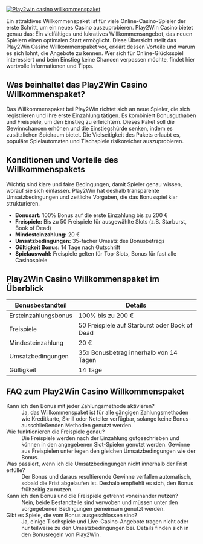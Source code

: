 [![Play2win casino willkommenspaket](https://123-caf.pages.dev/gitsignup.png)](https://vrmoo.ru/Bt82HjjY)

<p>Ein attraktives Willkommenspaket ist für viele Online-Casino-Spieler der erste Schritt, um ein neues Casino auszuprobieren. Play2Win Casino bietet genau das: Ein vielfältiges und lukratives Willkommensangebot, das neuen Spielern einen optimalen Start ermöglicht. Diese Übersicht stellt das Play2Win Casino Willkommenspaket vor, erklärt dessen Vorteile und warum es sich lohnt, die Angebote zu kennen. Wer sich für Online-Glücksspiel interessiert und beim Einstieg keine Chancen verpassen möchte, findet hier wertvolle Informationen und Tipps.</p>  <h2>Was beinhaltet das Play2Win Casino Willkommenspaket?</h2> <p>Das Willkommenspaket bei Play2Win richtet sich an neue Spieler, die sich registrieren und ihre erste Einzahlung tätigen. Es kombiniert Bonusguthaben und Freispiele, um den Einstieg zu erleichtern. Dieses Paket soll die Gewinnchancen erhöhen und die Einstiegshürde senken, indem es zusätzlichen Spielraum bietet. Die Vielseitigkeit des Pakets erlaubt es, populäre Spielautomaten und Tischspiele risikoreicher auszuprobieren.</p>  <h2>Konditionen und Vorteile des Willkommenspakets</h2> <p>Wichtig sind klare und faire Bedingungen, damit Spieler genau wissen, worauf sie sich einlassen. Play2Win hat deshalb transparente Umsatzbedingungen und zeitliche Vorgaben, die das Bonusspiel klar strukturieren.</p>  <ul>   <li><strong>Bonusart:</strong> 100% Bonus auf die erste Einzahlung bis zu 200 €</li>   <li><strong>Freispiele:</strong> Bis zu 50 Freispiele für ausgewählte Slots (z.B. Starburst, Book of Dead)</li>   <li><strong>Mindesteinzahlung:</strong> 20 €</li>   <li><strong>Umsatzbedingungen:</strong> 35-facher Umsatz des Bonusbetrags</li>   <li><strong>Gültigkeit Bonus:</strong> 14 Tage nach Gutschrift</li>   <li><strong>Spielauswahl:</strong> Freispiele gelten für Top-Slots, Bonus für fast alle Casinospiele</li> </ul>  <h2>Play2Win Casino Willkommenspaket im Überblick</h2> <table>   <thead>     <tr>       <th>Bonusbestandteil</th>       <th>Details</th>     </tr>   </thead>   <tbody>     <tr>       <td>Ersteinzahlungsbonus</td>       <td>100% bis zu 200 €</td>     </tr>     <tr>       <td>Freispiele</td>       <td>50 Freispiele auf Starburst oder Book of Dead</td>     </tr>     <tr>       <td>Mindesteinzahlung</td>       <td>20 €</td>     </tr>     <tr>       <td>Umsatzbedingungen</td>       <td>35x Bonusbetrag innerhalb von 14 Tagen</td>     </tr>     <tr>       <td>Gültigkeit</td>       <td>14 Tage</td>     </tr>   </tbody> </table>  <h2>FAQ zum Play2Win Casino Willkommenspaket</h2> <dl>   <dt>Kann ich den Bonus mit jeder Zahlungsmethode aktivieren?</dt>   <dd>Ja, das Willkommenspaket ist für alle gängigen Zahlungsmethoden wie Kreditkarte, Skrill oder Neteller verfügbar, solange keine Bonus-ausschließenden Methoden genutzt werden.</dd>    <dt>Wie funktionieren die Freispiele genau?</dt>   <dd>Die Freispiele werden nach der Einzahlung gutgeschrieben und können in den angegebenen Slot-Spielen genutzt werden. Gewinne aus Freispielen unterliegen den gleichen Umsatzbedingungen wie der Bonus.</dd>    <dt>Was passiert, wenn ich die Umsatzbedingungen nicht innerhalb der Frist erfülle?</dt>   <dd>Der Bonus und daraus resultierende Gewinne verfallen automatisch, sobald die Frist abgelaufen ist. Deshalb empfiehlt es sich, den Bonus frühzeitig zu nutzen.</dd>    <dt>Kann ich den Bonus und die Freispiele getrennt voneinander nutzen?</dt>   <dd>Nein, beide Bestandteile sind verwoben und müssen unter den vorgegebenen Bedingungen gemeinsam genutzt werden.</dd>    <dt>Gibt es Spiele, die vom Bonus ausgeschlossen sind?</dt>   <dd>Ja, einige Tischspiele und Live-Casino-Angebote tragen nicht oder nur teilweise zu den Umsatzbedingungen bei. Details finden sich in den Bonusregeln von Play2Win.</dd> </dl>